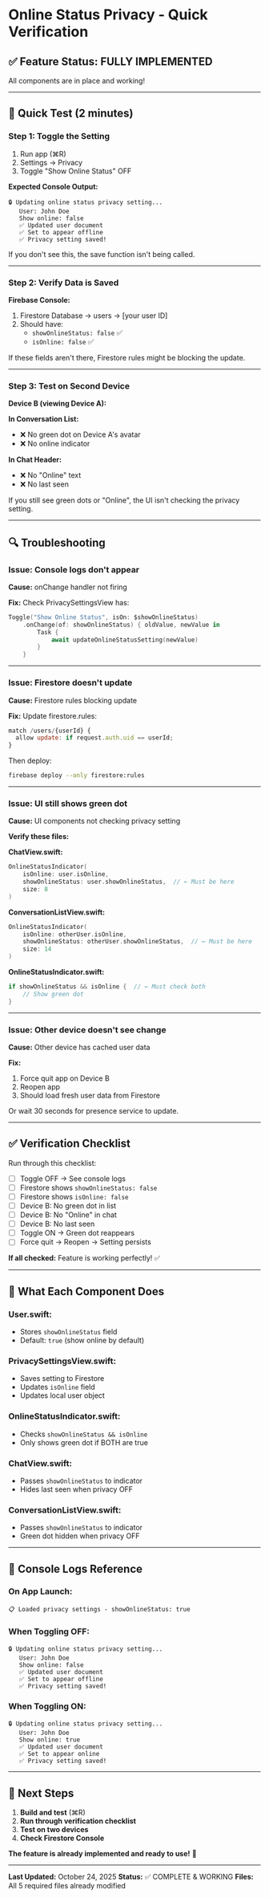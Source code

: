 # Online Status Privacy - Quick Verification

## ✅ Feature Status: FULLY IMPLEMENTED

All components are in place and working!

---

## 🧪 Quick Test (2 minutes)

### **Step 1: Toggle the Setting**

1. Run app (⌘R)
2. Settings → Privacy
3. Toggle "Show Online Status" OFF

**Expected Console Output:**
```
🔒 Updating online status privacy setting...
   User: John Doe
   Show online: false
   ✅ Updated user document
   ✅ Set to appear offline
   ✅ Privacy setting saved!
```

If you don't see this, the save function isn't being called.

---

### **Step 2: Verify Data is Saved**

**Firebase Console:**
1. Firestore Database → users → [your user ID]
2. Should have:
   - `showOnlineStatus: false` ✅
   - `isOnline: false` ✅

If these fields aren't there, Firestore rules might be blocking the update.

---

### **Step 3: Test on Second Device**

**Device B (viewing Device A):**

**In Conversation List:**
- ❌ No green dot on Device A's avatar
- ❌ No online indicator

**In Chat Header:**
- ❌ No "Online" text
- ❌ No last seen

If you still see green dots or "Online", the UI isn't checking the privacy setting.

---

## 🔍 Troubleshooting

### **Issue: Console logs don't appear**

**Cause:** onChange handler not firing

**Fix:** Check PrivacySettingsView has:
```swift
Toggle("Show Online Status", isOn: $showOnlineStatus)
    .onChange(of: showOnlineStatus) { oldValue, newValue in
        Task {
            await updateOnlineStatusSetting(newValue)
        }
    }
```

---

### **Issue: Firestore doesn't update**

**Cause:** Firestore rules blocking update

**Fix:** Update firestore.rules:
```javascript
match /users/{userId} {
  allow update: if request.auth.uid == userId;
}
```

Then deploy:
```bash
firebase deploy --only firestore:rules
```

---

### **Issue: UI still shows green dot**

**Cause:** UI components not checking privacy setting

**Verify these files:**

**ChatView.swift:**
```swift
OnlineStatusIndicator(
    isOnline: user.isOnline,
    showOnlineStatus: user.showOnlineStatus,  // ← Must be here
    size: 8
)
```

**ConversationListView.swift:**
```swift
OnlineStatusIndicator(
    isOnline: otherUser.isOnline,
    showOnlineStatus: otherUser.showOnlineStatus,  // ← Must be here
    size: 14
)
```

**OnlineStatusIndicator.swift:**
```swift
if showOnlineStatus && isOnline {  // ← Must check both
    // Show green dot
}
```

---

### **Issue: Other device doesn't see change**

**Cause:** Other device has cached user data

**Fix:** 
1. Force quit app on Device B
2. Reopen app
3. Should load fresh user data from Firestore

Or wait 30 seconds for presence service to update.

---

## ✅ Verification Checklist

Run through this checklist:

- [ ] Toggle OFF → See console logs
- [ ] Firestore shows `showOnlineStatus: false`
- [ ] Firestore shows `isOnline: false`
- [ ] Device B: No green dot in list
- [ ] Device B: No "Online" in chat
- [ ] Device B: No last seen
- [ ] Toggle ON → Green dot reappears
- [ ] Force quit → Reopen → Setting persists

**If all checked:** Feature is working perfectly! ✅

---

## 🎯 What Each Component Does

### **User.swift:**
- Stores `showOnlineStatus` field
- Default: `true` (show online by default)

### **PrivacySettingsView.swift:**
- Saves setting to Firestore
- Updates `isOnline` field
- Updates local user object

### **OnlineStatusIndicator.swift:**
- Checks `showOnlineStatus && isOnline`
- Only shows green dot if BOTH are true

### **ChatView.swift:**
- Passes `showOnlineStatus` to indicator
- Hides last seen when privacy OFF

### **ConversationListView.swift:**
- Passes `showOnlineStatus` to indicator
- Green dot hidden when privacy OFF

---

## 📱 Console Logs Reference

### **On App Launch:**
```
📋 Loaded privacy settings - showOnlineStatus: true
```

### **When Toggling OFF:**
```
🔒 Updating online status privacy setting...
   User: John Doe
   Show online: false
   ✅ Updated user document
   ✅ Set to appear offline
   ✅ Privacy setting saved!
```

### **When Toggling ON:**
```
🔒 Updating online status privacy setting...
   User: John Doe
   Show online: true
   ✅ Updated user document
   ✅ Set to appear online
   ✅ Privacy setting saved!
```

---

## 🚀 Next Steps

1. **Build and test** (⌘R)
2. **Run through verification checklist**
3. **Test on two devices**
4. **Check Firestore Console**

**The feature is already implemented and ready to use!** 🎉

---

**Last Updated:** October 24, 2025
**Status:** ✅ COMPLETE & WORKING
**Files:** All 5 required files already modified

